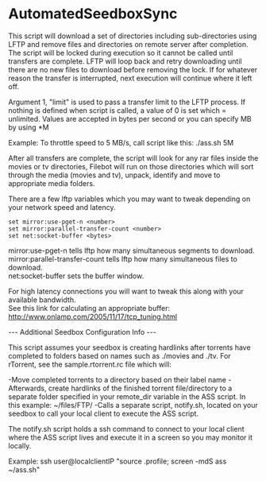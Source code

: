 # AutomatedSeedboxSync

This script will download a set of directories including sub-directories using LFTP and remove files and directories on remote server after completion.
The script will be locked during execution so it cannot be called until transfers are complete.
LFTP will loop back and retry downloading until there are no new files to download before removing the lock.
If for whatever reason the transfer is interrupted, next execution will continue where it left off.

Argument 1, "limit" is used to pass a transfer limit to the LFTP process.
If nothing is defined when script is called, a value of 0 is set which = unlimited.
Values are accepted in bytes per second or you can specify MB by using *M

Example: To throttle speed to 5 MB/s, call script like this: ./ass.sh 5M

After all transfers are complete, the script will look for any rar files inside the movies or tv directories, Filebot will run on those directories which will sort through the media (movies and tv), unpack, identify and move to appropriate media folders.

There are a few lftp variables which you may want to tweak depending on your network speed and latency.

	set mirror:use-pget-n <number>
	set mirror:parallel-transfer-count <number>
	set net:socket-buffer <bytes>
  
mirror:use-pget-n tells lftp how many simultaneous segments to download.  
mirror:parallel-transfer-count tells lftp how many simultaneous files to download.  
net:socket-buffer sets the buffer window.  

For high latency connections you will want to tweak this along with your available bandwidth.  
See this link for calculating an appropriate buffer: http://www.onlamp.com/2005/11/17/tcp_tuning.html


--- Additional Seedbox Configuration Info ---

This script assumes your seedbox is creating hardlinks after torrents have completed to folders based on names such as ./movies and ./tv.
For rTorrent, see the sample.rtorrent.rc file which will:

-Move completed torrents to a directory based on their label name
-Afterwards, create hardlinks of the finished torrent file/directory to a separate folder specified in your remote_dir variable in the ASS script. In this example: ~/files/FTP/
-Calls a separate script, notify.sh, located on your seedbox to call your local client to execute the ASS script.

The notify.sh script holds a ssh command to connect to your local client where the ASS script lives and execute it in a screen so you may monitor it locally.

Example: ssh user@localclientIP "source .profile; screen -mdS ass ~/ass.sh"
